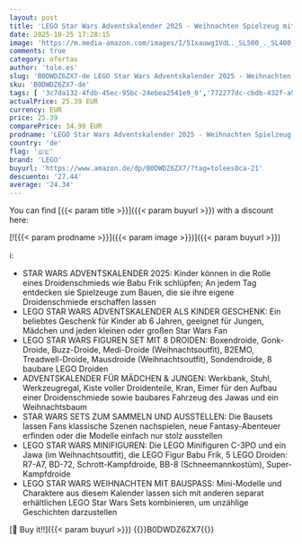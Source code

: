 ```yaml
---
layout: post
title: 'LEGO Star Wars Adventskalender 2025 - Weihnachten Spielzeug mit 24 Überraschungen - 2 Minifiguren & 5 Droidenfiguren - Kinder Spielset - Geschenk für Jungen ab 6 Jahren & Star Wars Fans - 75418'
date: 2025-10-25 17:28:15
image: 'https://m.media-amazon.com/images/I/51xauwg1VdL._SL500_._SL400_.jpg'
comments: true
category: ofertas
author: 'tole.es'
slug: 'B0DWDZ6ZX7-de LEGO Star Wars Adventskalender 2025 - Weihnachten...'
sku: 'B0DWDZ6ZX7-de'
tags: [ '3c7da132-4fdb-45ec-95bc-24ebea2541e9_0','772277dc-cbdb-432f-a915-25a321e9ed8c_0','772277dc-cbdb-432f-a915-25a321e9ed8c_8001','Arborist Merchandising Root','Bauspielzeug & Konstruktionsspielzeug','Bauspielzeugsets','Custom Stores','LEGO','Lego Star Wars','Self Service','Special Features Stores','Spielzeug','Top Brands in Toys','lego','🇩🇪', ]
actualPrice: 25.39 EUR
currency: EUR
price: 25.39
comparePrice: 34.99 EUR
prodname: 'LEGO Star Wars Adventskalender 2025 - Weihnachten Spielzeug mit 24 Überraschungen - 2 Minifiguren & 5 Droidenfiguren - Kinder Spielset - Geschenk für Jungen ab 6 Jahren & Star Wars Fans - 75418'
country: 'de'
flag: '🇩🇪'
brand: 'LEGO'
buyurl: 'https://www.amazon.de/dp/B0DWDZ6ZX7/?tag=tolees0ca-21'
descuento: '27.44'
average: '24.34'
---
```


You can find [{{< param title >}}]({{< param buyurl >}}) with a discount here:

[![{{< param prodname >}}]({{< param image >}})]({{< param buyurl >}})

ℹ️:

- STAR WARS ADVENTSKALENDER 2025: Kinder können in die Rolle eines Droidenschmieds wie Babu Frik schlüpfen; An jedem Tag entdecken sie Spielzeuge zum Bauen, die sie ihre eigene Droidenschmiede erschaffen lassen
- LEGO STAR WARS ADVENTSKALENDER ALS KINDER GESCHENK: Ein beliebtes Geschenk für Kinder ab 6 Jahren, geeignet für Jungen, Mädchen und jeden kleinen oder großen Star Wars Fan
- LEGO STAR WARS FIGUREN SET MIT 8 DROIDEN: Boxendroide, Gonk-Droide, Buzz-Droide, Medi-Droide (Weihnachtsoutfit), B2EMO, Treadwell-Droide, Mausdroide (Weihnachtsoutfit), Sondendroide, 8 baubare LEGO Droiden
- ADVENTSKALENDER FÜR MÄDCHEN & JUNGEN: Werkbank, Stuhl, Werkzeugregal, Kiste voller Droidenteile, Kran, Eimer für den Aufbau einer Droidenschmiede sowie baubares Fahrzeug des Jawas und ein Weihnachtsbaum
- STAR WARS SETS ZUM SAMMELN UND AUSSTELLEN: Die Bausets lassen Fans klassische Szenen nachspielen, neue Fantasy-Abenteuer erfinden oder die Modelle einfach nur stolz ausstellen
- LEGO STAR WARS MINIFIGUREN: Die LEGO Minifiguren C-3PO und ein Jawa (im Weihnachtsoutfit), die LEGO Figur Babu Frik, 5 LEGO Droiden: R7-A7, BD-72, Schrott-Kampfdroide, BB-8 (Schneemannkostüm), Super-Kampfdroide
- LEGO STAR WARS WEIHNACHTEN MIT BAUSPASS: Mini-Modelle und Charaktere aus diesem Kalender lassen sich mit anderen separat erhältlichen LEGO Star Wars Sets kombinieren, um unzählige Geschichten darzustellen

[🛒 Buy it!!]({{< param buyurl >}})
{{<world>}}B0DWDZ6ZX7{{</world>}}
